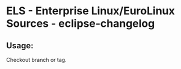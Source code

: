 # ELS - Enterprise Linux/EuroLinux Sources - eclipse-changelog 
## Usage:
  Checkout branch or tag.
